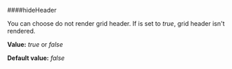 ﻿####hideHeader

You can choose do not render grid header. If is set to *true*, grid header isn't rendered.

**Value:** *true* or *false*

**Default value:** *false*
